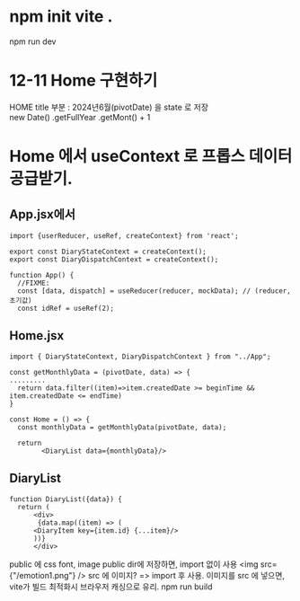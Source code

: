 # npm init vite .
npm run dev

# 12-11 Home 구현하기
HOME title 부분 : 2024년6월(pivotDate) 을 state 로 저장  
new Date()
.getFullYear
.getMont() + 1
# Home 에서 useContext 로 프롭스 데이터 공급받기.

## App.jsx에서
```
import {userReducer, useRef, createContext} from 'react';

export const DiaryStateContext = createContext(); 
export const DiaryDispatchContext = createContext(); 

function App() {
  //FIXME:
  const [data, dispatch] = useReducer(reducer, mockData); // (reducer, 초기값)
  const idRef = useRef(2);

```

## Home.jsx
```
import { DiaryStateContext, DiaryDispatchContext } from "../App";

const getMonthlyData = (pivotDate, data) => {
.........
  return data.filter((item)=>item.createdDate >= beginTime && item.createdDate <= endTime)
}

const Home = () => {
  const monthlyData = getMonthlyData(pivotDate, data);

  return
        <DiaryList data={monthlyData}/>
```

## DiaryList
```
function DiaryList({data}) {
  return (
      <div>
       {data.map((item) => (
      <DiaryItem key={item.id} {...item}/>
      ))}
      </div>
```
public 에 css font, image
public dir에 저장하면, import 없이 사용
      <img src={"/emotion1.png"} />
src 에 이미지? => import 후 사용.
이미지를 src 에 넣으면, vite가 빌드 최적화시 브라우저 캐싱으로 유리.
npm run build